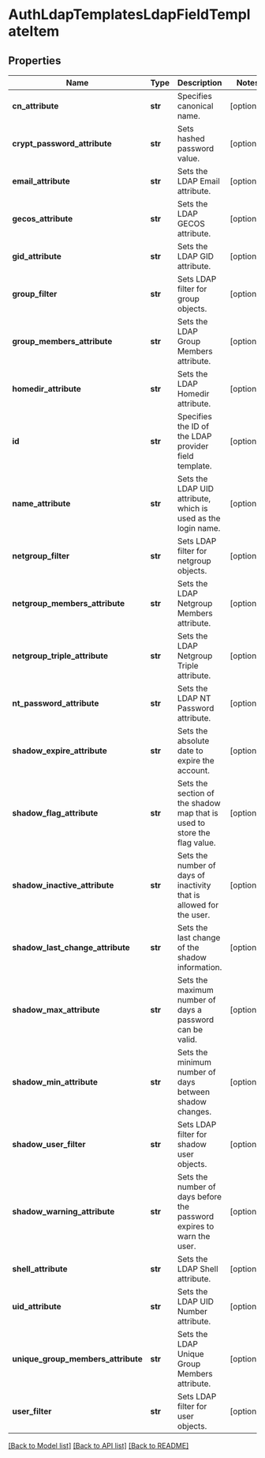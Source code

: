 # AuthLdapTemplatesLdapFieldTemplateItem

## Properties
Name | Type | Description | Notes
------------ | ------------- | ------------- | -------------
**cn_attribute** | **str** | Specifies canonical name. | [optional] 
**crypt_password_attribute** | **str** | Sets hashed password value. | [optional] 
**email_attribute** | **str** | Sets the LDAP Email attribute. | [optional] 
**gecos_attribute** | **str** | Sets the LDAP GECOS attribute. | [optional] 
**gid_attribute** | **str** | Sets the LDAP GID attribute. | [optional] 
**group_filter** | **str** | Sets LDAP filter for group objects. | [optional] 
**group_members_attribute** | **str** | Sets the LDAP Group Members attribute. | [optional] 
**homedir_attribute** | **str** | Sets the LDAP Homedir attribute. | [optional] 
**id** | **str** | Specifies the ID of the LDAP provider field template. | [optional] 
**name_attribute** | **str** | Sets the LDAP UID attribute, which is used as the login name. | [optional] 
**netgroup_filter** | **str** | Sets LDAP filter for netgroup objects. | [optional] 
**netgroup_members_attribute** | **str** | Sets the LDAP Netgroup Members attribute. | [optional] 
**netgroup_triple_attribute** | **str** | Sets the LDAP Netgroup Triple attribute. | [optional] 
**nt_password_attribute** | **str** | Sets the LDAP NT Password attribute. | [optional] 
**shadow_expire_attribute** | **str** | Sets the absolute date to expire the account. | [optional] 
**shadow_flag_attribute** | **str** | Sets the section of the shadow map that is used to store the flag value. | [optional] 
**shadow_inactive_attribute** | **str** | Sets the number of days of inactivity that is allowed for the user. | [optional] 
**shadow_last_change_attribute** | **str** | Sets the last change of the shadow information. | [optional] 
**shadow_max_attribute** | **str** | Sets the maximum number of days a password can be valid. | [optional] 
**shadow_min_attribute** | **str** | Sets the minimum number of days between shadow changes. | [optional] 
**shadow_user_filter** | **str** | Sets LDAP filter for shadow user objects. | [optional] 
**shadow_warning_attribute** | **str** | Sets the number of days before the password expires to warn the user. | [optional] 
**shell_attribute** | **str** | Sets the LDAP Shell attribute. | [optional] 
**uid_attribute** | **str** | Sets the LDAP UID Number attribute. | [optional] 
**unique_group_members_attribute** | **str** | Sets the LDAP Unique Group Members attribute. | [optional] 
**user_filter** | **str** | Sets LDAP filter for user objects. | [optional] 

[[Back to Model list]](../README.md#documentation-for-models) [[Back to API list]](../README.md#documentation-for-api-endpoints) [[Back to README]](../README.md)


